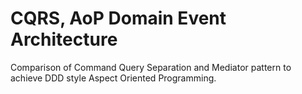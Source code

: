 # CQRS, AoP Domain Event Architecture


Comparison of Command Query Separation and Mediator pattern to achieve DDD style Aspect Oriented Programming.
